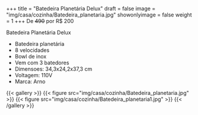 +++
title = "Batedeira Planetária Delux"
draft = false
image = "img/casa/cozinha/Batedeira_planetaria.jpg"
showonlyimage = false
weight = 1
+++
De ~~490~~ por R$ 200

<!--more-->

Batedeira Planetária Delux	

- Batedeira planetária
- 8 velocidades
- Bowl de inox
- Vem com 3 batedores
- Dimensoes: 34,3x24,2x37,3 cm
- Voltagem: 110V
- Marca: Arno


{{< gallery >}}
{{< figure src="img/casa/cozinha/Batedeira_planetaria.jpg" >}}
{{< figure src="img/casa/cozinha/Batedeira_planetaria1.jpg" >}}
{{< /gallery >}}

